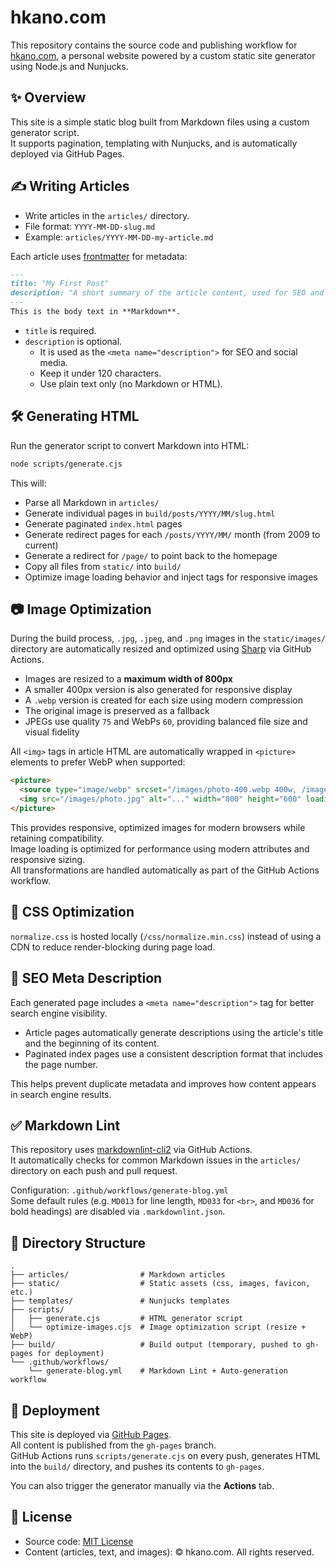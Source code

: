 # hkano.com

This repository contains the source code and publishing workflow for [hkano.com](https://hkano.com), a personal website powered by a custom static site generator using Node.js and Nunjucks.

## ✨ Overview

This site is a simple static blog built from Markdown files using a custom generator script.  
It supports pagination, templating with Nunjucks, and is automatically deployed via GitHub Pages.

## ✍️ Writing Articles

- Write articles in the `articles/` directory.
- File format: `YYYY-MM-DD-slug.md`
- Example: `articles/YYYY-MM-DD-my-article.md`

Each article uses [frontmatter](https://github.com/jonschlinkert/gray-matter) for metadata:

```markdown
---
title: "My First Post"
description: "A short summary of the article content, used for SEO and previews."
---
This is the body text in **Markdown**.
```

- `title` is required.
- `description` is optional.
  - It is used as the `<meta name="description">` for SEO and social media.
  - Keep it under 120 characters.
  - Use plain text only (no Markdown or HTML).

## 🛠️ Generating HTML

Run the generator script to convert Markdown into HTML:

```bash
node scripts/generate.cjs
```

This will:
- Parse all Markdown in `articles/`
- Generate individual pages in `build/posts/YYYY/MM/slug.html`
- Generate paginated `index.html` pages
- Generate redirect pages for each `/posts/YYYY/MM/` month (from 2009 to current)
- Generate a redirect for `/page/` to point back to the homepage
- Copy all files from `static/` into `build/`
- Optimize image loading behavior and inject <picture> tags for responsive images

## 📷 Image Optimization

During the build process, `.jpg`, `.jpeg`, and `.png` images in the `static/images/` directory are automatically resized and optimized using [Sharp](https://sharp.pixelplumbing.com/) via GitHub Actions.

- Images are resized to a **maximum width of 800px**
- A smaller 400px version is also generated for responsive display
- A `.webp` version is created for each size using modern compression
- The original image is preserved as a fallback
- JPEGs use quality `75` and WebPs `60`, providing balanced file size and visual fidelity

All `<img>` tags in article HTML are automatically wrapped in `<picture>` elements to prefer WebP when supported:

```html
<picture>
  <source type="image/webp" srcset="/images/photo-400.webp 400w, /images/photo.webp 800w" sizes="100vw">
  <img src="/images/photo.jpg" alt="..." width="800" height="600" loading="lazy" decoding="async">
</picture>
```

This provides responsive, optimized images for modern browsers while retaining compatibility.  
Image loading is optimized for performance using modern attributes and responsive sizing.  
All transformations are handled automatically as part of the GitHub Actions workflow.

## 🎨 CSS Optimization

`normalize.css` is hosted locally (`/css/normalize.min.css`) instead of using a CDN to reduce render-blocking during page load.

## 🔖 SEO Meta Description

Each generated page includes a `<meta name="description">` tag for better search engine visibility.

- Article pages automatically generate descriptions using the article's title and the beginning of its content.
- Paginated index pages use a consistent description format that includes the page number.

This helps prevent duplicate metadata and improves how content appears in search engine results.

## ✅ Markdown Lint

This repository uses [markdownlint-cli2](https://github.com/DavidAnson/markdownlint-cli2) via GitHub Actions.  
It automatically checks for common Markdown issues in the `articles/` directory on each push and pull request.

Configuration: `.github/workflows/generate-blog.yml`  
Some default rules (e.g. `MD013` for line length, `MD033` for `<br>`, and `MD036` for bold headings) are disabled via `.markdownlint.json`.

## 🧩 Directory Structure

```
.
├── articles/                # Markdown articles
├── static/                  # Static assets (css, images, favicon, etc.)
├── templates/               # Nunjucks templates
├── scripts/
│   ├── generate.cjs         # HTML generator script
│   └── optimize-images.cjs  # Image optimization script (resize + WebP)
├── build/                   # Build output (temporary, pushed to gh-pages for deployment)
└── .github/workflows/
    └── generate-blog.yml    # Markdown Lint + Auto-generation workflow
```

## 🚀 Deployment

This site is deployed via [GitHub Pages](https://pages.github.com/).  
All content is published from the `gh-pages` branch.  
GitHub Actions runs `scripts/generate.cjs` on every push, generates HTML into the `build/` directory, and pushes its contents to `gh-pages`.

You can also trigger the generator manually via the **Actions** tab.

## 📄 License

- Source code: [MIT License](https://opensource.org/licenses/MIT)
- Content (articles, text, and images): © hkano.com. All rights reserved.
